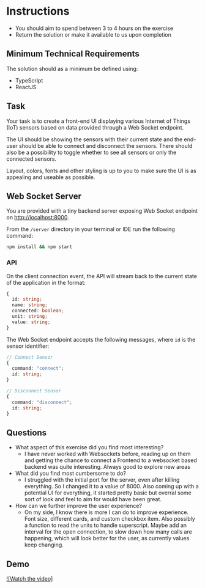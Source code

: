 # Instructions

- You should aim to spend between 3 to 4 hours on the exercise
- Return the solution or make it available to us upon completion

## Minimum Technical Requirements

The solution should as a minimum be defined using:

- TypeScript
- ReactJS

## Task

Your task is to create a front-end UI displaying various Internet of Things (IoT) sensors based on data provided through a Web Socket endpoint.

The UI should be showing the sensors with their current state and the end-user should be able to connect and disconnect the sensors. There should also be a possibility to toggle whether to see all sensors or only the connected sensors.

Layout, colors, fonts and other styling is up to you to make sure the UI is as appealing and useable as possible.

## Web Socket Server

You are provided with a tiny backend server exposing Web Socket endpoint on <http://localhost:8000>.

From the `/server` directory in your terminal or IDE run the following command:

```bash
npm install && npm start
```

### API

On the client connection event, the API will stream back to the current state of the application in the format:

```typescript
{
  id: string;
  name: string;
  connected: boolean;
  unit: string;
  value: string;
}
```

The Web Socket endpoint accepts the following messages, where `id` is the sensor identifier:

```typescript
// Connect Sensor
{
  command: "connect";
  id: string;
}

// Disconnect Sensor
{
  command: "disconnect";
  id: string;
}
```

## Questions

- What aspect of this exercise did you find most interesting?
  - I have never worked with Websockets before, reading up on them and getting the chance to connect a Frontend to a websocket based backend was quite interesting. Always good to explore new areas
- What did you find most cumbersome to do?
  - I struggled with the initial port for the server, even after killing everything. So I changed it to a value of 8000. Also coming up with a potential UI for everything, it started pretty basic but overral some sort of look and feel to aim for would have been great.
- How can we further improve the user experience?
  - On my side, I know there is more I can do to improve experience. Font size, different cards, and custom checkbox item. Also possibly a function to read the units to handle superscript. Maybe add an interval for the open connection, to slow down how many calls are happening, which will look better for the user, as currently values keep changing.

## Demo

[![Watch the video]](https://github.com/bmosoane/sensor/assets/20299282/06dc5a77-b72c-46fc-a333-43cba4e8d500)




